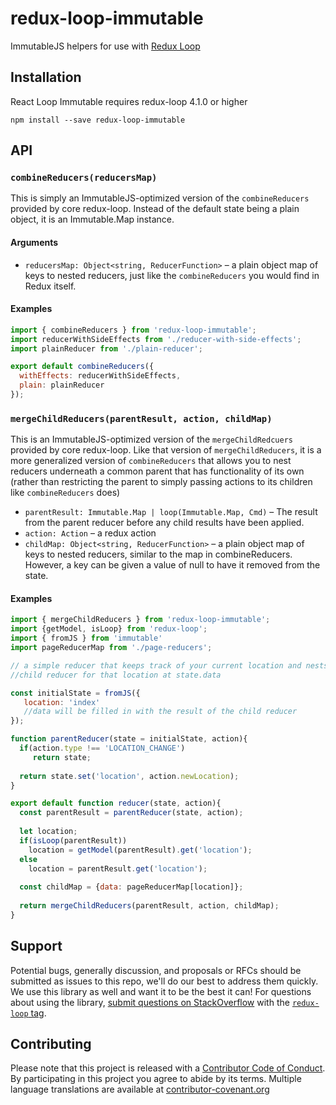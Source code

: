 # redux-loop-immutable

ImmutableJS helpers for use with [Redux Loop](https://github.com/redux-loop/redux-loop)

## Installation

React Loop Immutable requires redux-loop 4.1.0 or higher

```
npm install --save redux-loop-immutable
```

## API

### `combineReducers(reducersMap)`

This is simply an ImmutableJS-optimized version of the `combineReducers` provided by core redux-loop.
Instead of the default state being a plain object, it is an Immutable.Map instance.

#### Arguments
* `reducersMap: Object<string, ReducerFunction>` &ndash; a plain object map of keys to nested
  reducers, just like the `combineReducers` you would find in Redux itself.

#### Examples
```js
import { combineReducers } from 'redux-loop-immutable';
import reducerWithSideEffects from './reducer-with-side-effects';
import plainReducer from './plain-reducer';

export default combineReducers({
  withEffects: reducerWithSideEffects,
  plain: plainReducer
});
```

### `mergeChildReducers(parentResult, action, childMap)`

This is an ImmutableJS-optimized version of the `mergeChildRedcuers` provided by core redux-loop.
Like that version of `mergeChildReducers`, it is a more generalized version of `combineReducers` that allows
you to nest reducers underneath a common parent that has functionality of its own (rather than restricting the parent to simply passing actions to its children like `combineReducers` does)

* `parentResult: Immutable.Map | loop(Immutable.Map, Cmd)` &ndash; The result from the parent reducer before any child results have been applied.
* `action: Action` &ndash; a redux action
* `childMap: Object<string, ReducerFunction>` &ndash; a plain object map of keys to nested
  reducers, similar to the map in combineReducers. However, a key can be given a value of null to have it removed from the state.

#### Examples
```js
import { mergeChildReducers } from 'redux-loop-immutable';
import {getModel, isLoop} from 'redux-loop';
import { fromJS } from 'immutable'
import pageReducerMap from './page-reducers';

// a simple reducer that keeps track of your current location and nests the correct
//child reducer for that location at state.data

const initialState = fromJS({
   location: 'index'
   //data will be filled in with the result of the child reducer
});

function parentReducer(state = initialState, action){
  if(action.type !== 'LOCATION_CHANGE')
     return state;
     
  return state.set('location', action.newLocation);
}

export default function reducer(state, action){
  const parentResult = parentReducer(state, action);
  
  let location;
  if(isLoop(parentResult))
    location = getModel(parentResult).get('location');
  else
    location = parentResult.get('location');
   
  const childMap = {data: pageReducerMap[location]};
  
  return mergeChildReducers(parentResult, action, childMap);
}

```

## Support

Potential bugs, generally discussion, and proposals or RFCs should be submitted
as issues to this repo, we'll do our best to address them quickly. We use this
library as well and want it to be the best it can! For questions about using the
library, [submit questions on StackOverflow](http://stackoverflow.com/questions/ask)
with the [`redux-loop` tag](http://stackoverflow.com/questions/tagged/redux-loop).

## Contributing

Please note that this project is released with a [Contributor Code of Conduct](CODE_OF_CONDUCT.md). By participating in this project you agree to abide by its terms. Multiple language translations are available at [contributor-covenant.org](https://www.contributor-covenant.org/translations.html)